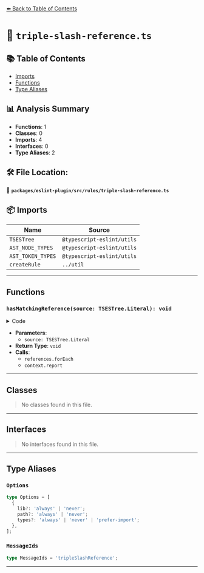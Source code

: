 [⬅️ Back to Table of Contents](../../../../index.md)

# 📄 `triple-slash-reference.ts`

## 📚 Table of Contents

- [Imports](#imports)
- [Functions](#functions)
- [Type Aliases](#type-aliases)

## 📊 Analysis Summary

- **Functions**: 1
- **Classes**: 0
- **Imports**: 4
- **Interfaces**: 0
- **Type Aliases**: 2

## 🛠️ File Location:
📂 **`packages/eslint-plugin/src/rules/triple-slash-reference.ts`**

## 📦 Imports

| Name | Source |
|------|--------|
| `TSESTree` | `@typescript-eslint/utils` |
| `AST_NODE_TYPES` | `@typescript-eslint/utils` |
| `AST_TOKEN_TYPES` | `@typescript-eslint/utils` |
| `createRule` | `../util` |


---

## Functions

### `hasMatchingReference(source: TSESTree.Literal): void`

<details><summary>Code</summary>

```ts
function hasMatchingReference(source: TSESTree.Literal): void {
      references.forEach(reference => {
        if (reference.importName === source.value) {
          context.report({
            node: reference.comment,
            messageId: 'tripleSlashReference',
            data: {
              module: reference.importName,
            },
          });
        }
      });
    }
```
</details>

- **Parameters**:
  - `source: TSESTree.Literal`
- **Return Type**: `void`
- **Calls**:
  - `references.forEach`
  - `context.report`

---

## Classes

> No classes found in this file.


---

## Interfaces

> No interfaces found in this file.


---

## Type Aliases

### `Options`

```ts
type Options = [
  {
    lib?: 'always' | 'never';
    path?: 'always' | 'never';
    types?: 'always' | 'never' | 'prefer-import';
  },
];
```

### `MessageIds`

```ts
type MessageIds = 'tripleSlashReference';
```


---